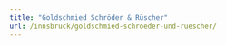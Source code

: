 ```yaml
---
title: "Goldschmied Schröder & Rüscher"
url: /innsbruck/goldschmied-schroeder-und-ruescher/
---
```

